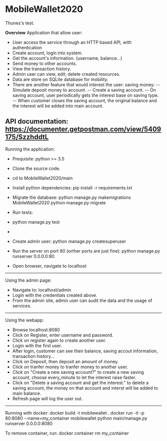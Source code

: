 # MobileWallet2020
Thunes's test.

__Overview__
Application that allow user:
- User access the service through an HTTP based API, with authentication
- Create account, login into system.
- Get the account's information. (username, balance...)
- Send money to other accounts.
- View the transaction history.
- Admin user can view, edit, delete created resources.
- Data are store on SQLite database for mobility.
- There are another feature that would interest the user: saving money:
-- Simulate deposit money to account.
-- Create a saving account.
-- On saving account, user periodically gets the interest base on saving type.
-- When customer closes the saving account, the original balance and the interest will be added into main account.

API documentation:
https://documenter.getpostman.com/view/5409175/SzzhddtL
---------------
Running the application:
- Prequisite: python >= 3.5
+ Clone the source code.
+ cd to MobileWallet2020/main
+ Install python dependencies: pip install -r requirements.txt
+ Migrate the database: 
python manage.py makemigrations MobileWallet2020
python manage.py migrate

+ Run tests:
+ python manage.py test
+ 
+ Create admin user:
python manage.py createsuperuser

+ Run the server on port 80 (orther ports are just fine):
python manage.py runserver 0.0.0.0:80
+ Open browser, navigate to localhost

---------------
Using the admin page:
+ Navigate to: localhost/admin
+ Login with the credentials created above.
+ From the admin site, admin user can audit the data and the usage of services.
--------------

Using the webapp:
+ Browse localhost:8080
+ Click on Register, enter username and password.
+ Click on register again to create another user.
+ Login with the first user.
+ After login, customer can see their balance, saving accout information, transaction history...
+ Click on Deposit, then deposit an amount of money.
+ Click on tranfer money to tranfer money to another user.
+ Click on "Create a new saving account?" to create a new saving account, choose every_minute to let the interest raise faster.
+ Click on "Delete a saving account and get the interest." to delete a saving account, the money on that account and interst will be added to main balance.
+ Refresh page will log the user out.
 
---------------
Running with docker:
docker build -t mobilewallet .
docker run -it -p 80:8080 --name=my_container mobilewallet python main/manage.py runserver 0.0.0.0:8080

To remove container, run:
docker container rm my_container
